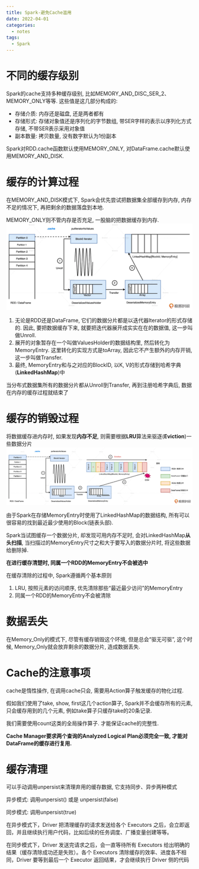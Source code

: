 ```yaml
---
title: Spark-避免Cache滥用
date: 2022-04-01
categories:
  - notes
tags:
  - Spark
---
```

# 不同的缓存级别

Spark的cache支持多种缓存级别, 比如MEMORY_AND_DISC_SER_2、MEMORY_ONLY等等. 这些值是这几部分构成的:

-   存储介质: 内存还是磁盘, 还是两者都有
-   存储形式: 存储对象值还是序列化的字节数组, 带SER字样的表示以序列化方式存储, 不带SER表示采用对象值
-   副本数量: 拷贝数量, 没有数字默认为1份副本

Spark对RDD.cache函数默认使用MEMORY_ONLY, 对DataFrame.cache默认使用MEMORY_AND_DISK.

# 缓存的计算过程

在MEMORY_AND_DISK模式下, Spark会优先尝试把数据集全部缓存到内存, 内存不足的情况下, 再把剩余的数据落盘到本地.

MEMORY_ONLY则不管内存是否充足, 一股脑的把数据缓存到内存.
![](https://raw.githubusercontent.com/liunaijie/images/master/202308121545329.png)

1.  无论是RDD还是DataFrame, 它们的数据分片都是以迭代器Iterator的形式存储的. 因此, 要把数据缓存下来, 就要把迭代器展开成实实在在的数据值, 这一步叫做Unroll.
2.  展开的对象暂存在一个叫做ValuesHolder的数据结构里, 然后转化为MemoryEntry. 这里转化的实现方式是toArray, 因此它不产生额外的内存开销, 这一步叫做Transfer.
3.  最终, MemoryEntry和与之对应的BlockID, 以K, V的形式存储到哈希字典(**LinkedHashMap**)中

当分布式数据集所有的数据分片都从Unroll到Transfer, 再到注册哈希字典后, 数据在内存的缓存过程就结束了

# 缓存的销毁过程

将数据缓存进内存时, 如果发现**内存不足**, 则需要根据**LRU**算法来驱逐(**Eviction**)一些数据分片
![](https://raw.githubusercontent.com/liunaijie/images/master/202308121546100.png)

由于Spark在存储MemoryEntry时使用了LinkedHashMap的数据结构, 所有可以很容易的找到最近最少使用的Block(链表头部).

Spark当试图缓存一个数据分片, 却发现可用内存不足时, 会对LinkedHashMap**从头扫描**, 当扫描过的MemoryEntry尺寸之和大于要写入的数据分片时, 将这些数据给删除掉.

**在进行缓存清楚时, 同属一个RDD的MemoryEntry不会被选中**

在缓存清除的过程中, Spark遵循两个基本原则

1.  LRU, 按照元素的访问顺序, 优先清除那些“最近最少访问”的MemoryEntry
2.  同属一个RDD的MemoryEntry不会被清除

# 数据丢失

在Memory_Only的模式下, 尽管有缓存销毁这个环境, 但是总会“驱无可驱”, 这个时候, Memory_Only就会放弃剩余的数据分片, 造成数据丢失.

# Cache的注意事项

cache是惰性操作, 在调用cache只会, 需要用Action算子触发缓存的物化过程.

假如我们使用了take, show, first这几个action算子, Spark并不会缓存所有的元素, 只会缓存用到的几个元素, 例如take算子只缓存take的20条记录.

我们需要使用count这类的全局操作算子. 才能保证cache的完整性.

**Cache Manager要求两个查询的Analyzed Logical Plan必须完全一致, 才能对DataFrame的缓存进行复用.**

# 缓存清理

可以手动调用unpersist来清理弃用的缓存数据, 它支持同步、异步两种模式

异步模式: 调用unpersist() 或是 unpersist(false)

同步模式: 调用unpersist(true)

在异步模式下，Driver 把清理缓存的请求发送给各个 Executors 之后，会立即返回，并且继续执行用户代码，比如后续的任务调度、广播变量创建等等。

在同步模式下，Driver 发送完请求之后，会一直等待所有 Executors 给出明确的结果（缓存清除成功还是失败）。各个 Executors 清除缓存的效率、进度各不相同，Driver 要等到最后一个 Executor 返回结果，才会继续执行 Driver 侧的代码